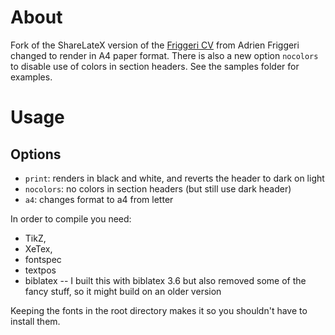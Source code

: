 # About

Fork of the ShareLateX version of the [Friggeri CV](https://www.sharelatex.com/templates/cv-or-resume/fancy-cv) from Adrien Friggeri changed to render in A4 paper format. There is also a new option `nocolors` to disable use of colors in section headers. See the samples folder for examples.

# Usage

## Options

* `print`: renders in black and white, and reverts the header to dark on light
* `nocolors`: no colors in section headers (but still use dark header)
* `a4`: changes format to a4 from letter

In order to compile you need:

* TikZ,
* XeTex,
* fontspec
* textpos
* biblatex -- I built this with biblatex 3.6 but also removed some of the fancy stuff, so it might build on an older version

Keeping the fonts in the root directory makes it so you shouldn't have to install them.

